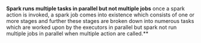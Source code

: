 **Spark runs multiple tasks in parallel but not multiple jobs**
once a spark action is invoked, a spark job comes into existence which consists of one or more stages and further these stages are broken down into numerous tasks which are worked upon by the executors in parallel but spark not run multiple jobs in parallel when multiple action are called.**
<!--stackedit_data:
eyJoaXN0b3J5IjpbMTYxOTgwMjgyOSwtMjA4ODc0NjYxMiwtMT
AzMzU3NzE3MCw5NTM3NzE5NTgsMzUwNjc5MzMxLDU4NzYxNjU3
LDM2MjkxNTc3MSwxNDg4MzQ1ODIwLC00OTMzMjM2MjUsLTEyNz
g0NjY3NywtOTk5MDMwMzIyLC0xNzA2NzMxOTkyLDkwNzg5Nzcy
MiwtMTM0MzU4MDA3NiwtMTg3Mjc1OTY1OSw2NzkzMzIzNjUsLT
QwMzk3NzQ2MSwtMTczMjIzODc5OCwyMDM2Njg2NjEyLDQ2ODk5
MDI5Nl19
-->